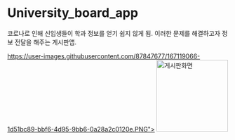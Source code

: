 # University_board_app

코로나로 인해 신입생들이 학과 정보를 얻기 쉽지 않게 됨. 이러한 문제를 해결하고자 정보 전달을 해주는 게시판앱.




https://user-images.githubusercontent.com/87847677/167119066-1d51bc89-bbf6-4d95-9bb6-0a28a2c0120e.PNG">
<img width="163" alt="게시판화면" src="https://user-images.githubusercontent.com/87847677/188284312-0a780b4d-4e55-4ff1-974a-410deebe3f5b.PNG">
